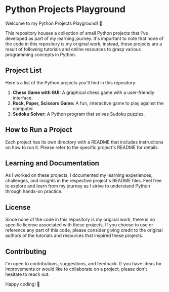 # Python Projects Playground

Welcome to my Python Projects Playground! 🐍

This repository houses a collection of small Python projects that I've developed as part of my learning journey. It's important to note that none of the code in this repository is my original work; instead, these projects are a result of following tutorials and online resources to grasp various programming concepts in Python.

## Project List

Here's a list of the Python projects you'll find in this repository:

1. **Chess Game with GUI:** A graphical chess game with a user-friendly interface.
2. **Rock, Paper, Scissors Game:** A fun, interactive game to play against the computer.
3. **Sudoku Solver:** A Python program that solves Sudoku puzzles.

## How to Run a Project

Each project has its own directory with a README that includes instructions on how to run it. Please refer to the specific project's README for details.

## Learning and Documentation

As I worked on these projects, I documented my learning experiences, challenges, and insights in the respective project's README files. Feel free to explore and learn from my journey as I strive to understand Python through hands-on practice.

## License

Since none of the code in this repository is my original work, there is no specific license associated with these projects. If you choose to use or reference any part of this code, please consider giving credit to the original authors of the tutorials and resources that inspired these projects.

## Contributing

I'm open to contributions, suggestions, and feedback. If you have ideas for improvements or would like to collaborate on a project, please don't hesitate to reach out.

Happy coding! 🚀
